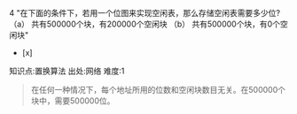 4
"在下面的条件下，若用一个位图来实现空闲表，那么存储空闲表需要多少位? （a） 共有500000个块，有200000个空闲块 （b）
共有500000个块，有0个空闲块"
- [x]

知识点:置换算法
出处:网络
难度:1
> 在任何一种情况下，每个地址所用的位数和空闲块数目无关。在500000个块中，需要500000位。
